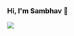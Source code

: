 ### Hi, I'm Sambhav 👋

<img src=https://user-images.githubusercontent.com/85219749/149821488-b3dd8a3b-a071-4c94-8882-8a50f259aecf.png)>

<!--
**impossible437/impossible437** is a ✨ _special_ ✨ repository because its `README.md` (this file) appears on your GitHub profile.

Here are some ideas to get you started:

- 🔭 I’m currently working on ...
- 🌱 I’m currently learning ...
- 👯 I’m looking to collaborate on ...
- 🤔 I’m looking for help with ...
- 💬 Ask me about ...
- 📫 How to reach me: ...
- 😄 Pronouns: ...
- ⚡ Fun fact: ...
-->
